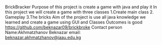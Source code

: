 BrickBracker
Purpose of this project is create a game with java and play it
In this project we will create a game with three classes 1.Create main class 2. Gameplay 3.The bricks
Aim of the project is use all java knowledge we learned and create a game using GUI and Classes
Outcomes is good 
https://github.com/beknazar09/brickbroke
Contact person Name:Akhmatzhanov Beknazar
               email: beknazar.akhmatzhanov@iaau.edu.kg
               
